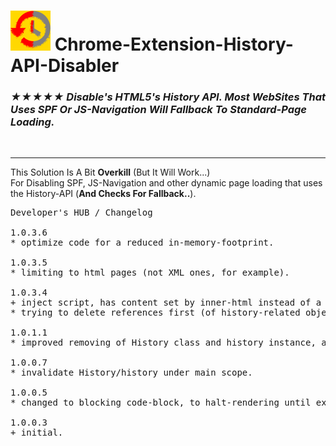 <h1><img src="resources/icon.png" height="64" width="64"/> Chrome-Extension-History-API-Disabler</h1>

<h3><em>★★★★★ Disable's HTML5's History API. Most WebSites That Uses SPF Or JS-Navigation Will Fallback To Standard-Page Loading.</em></h3>

<img width="0" height="0" src="resources/screenshot_1.png"/>

<hr/>

This Solution Is A Bit <strong>Overkill</strong> (But It Will Work...)<br/>
For Disabling SPF, JS-Navigation and other dynamic page loading that uses the History-API (<strong>And Checks For Fallback..</strong>).

<pre>
Developer's HUB / Changelog

1.0.3.6
* optimize code for a reduced in-memory-footprint.

1.0.3.5
* limiting to html pages (not XML ones, for example).

1.0.3.4
+ inject script, has content set by inner-html instead of a text-node child which won't work in early loading stages (before body loads..).
* trying to delete references first (of history-related objects).

1.0.1.1
* improved removing of History class and history instance, along with history state event of frame. On YouTube you will see SPF.JS errors on the main console, that is because the developers of SPF havn't verified History class exist before using it. Everything should work fine though, plus now you can block all 'spf.js' and 'lazy.min.js' instances with uBlock/AdBlock.

1.0.0.7
* invalidate History/history under main scope.

1.0.0.5
* changed to blocking code-block, to halt-rendering until executed (very early..)

1.0.0.3
+ initial.
</pre>

<br/>

<!-- <a href="https://paypal.me/e1adkarak0"><img src="https://www.paypalobjects.com/webstatic/mktg/Logo/pp-logo-100px.png" alt="PayPal Donation"></a> -->